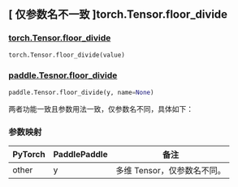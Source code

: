 ## [ 仅参数名不一致 ]torch.Tensor.floor_divide

### [torch.Tensor.floor_divide](https://pytorch.org/docs/stable/generated/torch.Tensor.floor_divide.html?highlight=floor_divide#torch.Tensor.floor_divide)

```python
torch.Tensor.floor_divide(value)
```

### [paddle.Tesnor.floor_divide](https://www.paddlepaddle.org.cn/documentation/docs/zh/develop/api/paddle/Tensor_cn.html#floor-divide-y-name-none)

```python
paddle.Tensor.floor_divide(y, name=None)
```

两者功能一致且参数用法一致，仅参数名不同，具体如下：

### 参数映射

| PyTorch | PaddlePaddle | 备注                        |
| ------- | ------------ | --------------------------- |
| other   | y            | 多维 Tensor，仅参数名不同。 |
